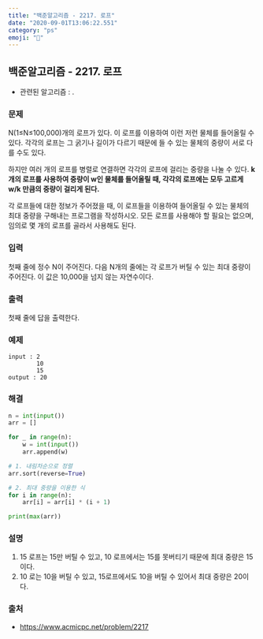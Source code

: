 ```yaml
---
title: "백준알고리즘 - 2217. 로프"
date: "2020-09-01T13:06:22.551"
category: "ps"
emoji: "🌄"
---
```


## 백준알고리즘 - 2217. 로프

- 관련된 알고리즘 : .

### 문제

N(1≤N≤100,000)개의 로프가 있다. 이 로프를 이용하여 이런 저런 물체를 들어올릴 수 있다. 각각의 로프는 그 굵기나 길이가 다르기 때문에 들 수 있는 물체의 중량이 서로 다를 수도 있다.

하지만 여러 개의 로프를 병렬로 연결하면 각각의 로프에 걸리는 중량을 나눌 수 있다. **k개의 로프를 사용하여 중량이 w인 물체를 들어올릴 때, 각각의 로프에는 모두 고르게 w/k 만큼의 중량이 걸리게 된다.**

각 로프들에 대한 정보가 주어졌을 때, 이 로프들을 이용하여 들어올릴 수 있는 물체의 최대 중량을 구해내는 프로그램을 작성하시오. 모든 로프를 사용해야 할 필요는 없으며, 임의로 몇 개의 로프를 골라서 사용해도 된다.

### 입력

첫째 줄에 정수 N이 주어진다. 다음 N개의 줄에는 각 로프가 버틸 수 있는 최대 중량이 주어진다. 이 값은 10,000을 넘지 않는 자연수이다.

### 출력

첫째 줄에 답을 출력한다.

### 예제

```
input : 2
        10
        15
output : 20
```

### 해결

```python
n = int(input())
arr = []

for _ in range(n):
    w = int(input())
    arr.append(w)

# 1. 내림차순으로 정렬
arr.sort(reverse=True)

# 2. 최대 중량을 이용한 식
for i in range(n):
    arr[i] = arr[i] * (i + 1)

print(max(arr))

```

### 설명

1. 15 로프는 15만 버틸 수 있고, 10 로프에서는 15를 못버티기 때문에 최대 중량은 15이다.
2. 10 로는 10을 버틸 수 있고, 15로프에서도 10을 버틸 수 있어서 최대 중량은 20이다.

### 출처

- https://www.acmicpc.net/problem/2217
